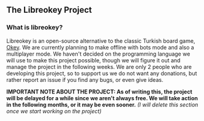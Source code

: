 ## The Libreokey Project

### What is libreokey?
Libreokey is an open-source alternative to the classic Turkish board game, [Okey](https://en.wikipedia.org/wiki/Okey). We are currently planning to make offline with bots mode and also a multiplayer mode.
We haven't decided on the programming language we will use to make this project possible, though we will figure it out and manage the project in the following weeks. We are only 2 people who are developing this project, so to support us we do not want any donations, but rather report an issue if you find any bugs, or even give ideas.

**IMPORTANT NOTE ABOUT THE PROJECT: As of writing this, the project will be delayed for a while since we aren't always free. We will take action in the following months, or it may be even sooner.** _(I will delete this section once we start working on the project)_
